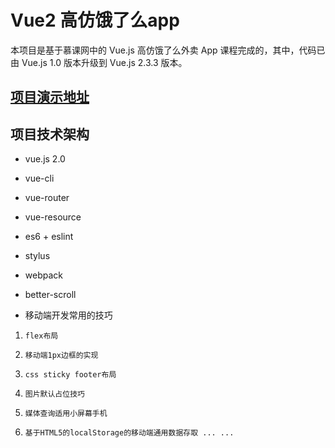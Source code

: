 # Vue2 高仿饿了么app

本项目是基于慕课网中的 Vue.js 高仿饿了么外卖 App 课程完成的，其中，代码已由 Vue.js 1.0 版本升级到 Vue.js 2.3.3 版本。

## [项目演示地址]()



## 项目技术架构

* vue.js 2.0

* vue-cli

* vue-router

* vue-resource

* es6 + eslint

* stylus

* webpack

* better-scroll

* 移动端开发常用的技巧   

 1.  `flex布局`  
 
 2.  `移动端1px边框的实现`  
 
 3.  `css sticky footer布局`  
 
 4.  `图片默认占位技巧` 
 
 5.  `媒体查询适用小屏幕手机`
 
 6.  `基于HTML5的localStorage的移动端通用数据存取 ... ...`
 

